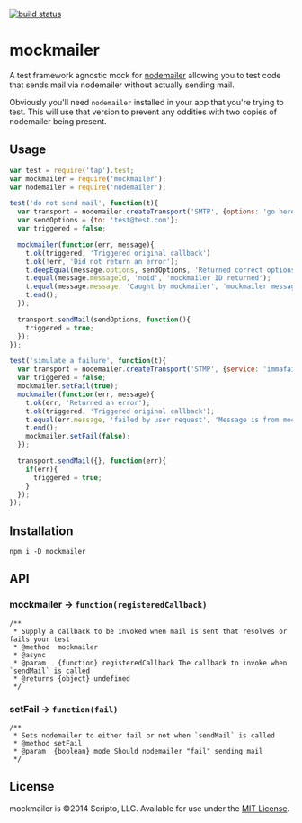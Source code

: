 [![build status](https://secure.travis-ci.org/scriptoLLC/mockmailer.png)](http://travis-ci.org/scriptoLLC/mockmailer)

# mockmailer

A test framework agnostic mock for [nodemailer](https://github.com/andris9/Nodemailer) allowing you to test code that sends mail via nodemailer without actually sending mail.

Obviously you'll need `nodemailer` installed in your app that you're trying to test. This will use that version to prevent any oddities with two copies of nodemailer being present.

## Usage
```javascript
var test = require('tap').test;
var mockmailer = require('mockmailer');
var nodemailer = require('nodemailer');

test('do not send mail', function(t){
  var transport = nodemailer.createTransport('SMTP', {options: 'go here'});
  var sendOptions = {to: 'test@test.com'};
  var triggered = false;

  mockmailer(function(err, message){
    t.ok(triggered, 'Triggered original callback')
    t.ok(!err, 'Did not return an error');
    t.deepEqual(message.options, sendOptions, 'Returned correct options');
    t.equal(message.messageId, 'noid', 'mockmailer ID returned');
    t.equal(message.message, 'Caught by mockmailer', 'mockmailer message returned');
    t.end();
  });

  transport.sendMail(sendOptions, function(){
    triggered = true;
  });
});

test('simulate a failure', function(t){
  var transport = nodemailer.createTransport('STMP', {service: 'immafail'});
  var triggered = false;
  mockmailer.setFail(true);
  mockmailer(function(err, message){
    t.ok(err, 'Returned an error');
    t.ok(triggered, 'Triggered original callback');
    t.equal(err.message, 'failed by user request', 'Message is from mockmailer');
    t.end();
    mockmailer.setFail(false);
  });

  transport.sendMail({}, function(err){
    if(err){
      triggered = true;
    }
  });
});

```

## Installation

```
npm i -D mockmailer
```

## API

### mockmailer → `function(registeredCallback)`

```
/**
 * Supply a callback to be invoked when mail is sent that resolves or fails your test
 * @method  mockmailer
 * @async
 * @param   {function} registeredCallback The callback to invoke when `sendMail` is called
 * @returns {object} undefined
 */
```

### setFail → `function(fail)`
```
/**
 * Sets nodemailer to either fail or not when `sendMail` is called
 * @method setFail
 * @param  {boolean} mode Should nodemailer "fail" sending mail
 */
```

## License
mockmailer is ©2014 Scripto, LLC. Available for use under the [MIT License](LICENSE).
